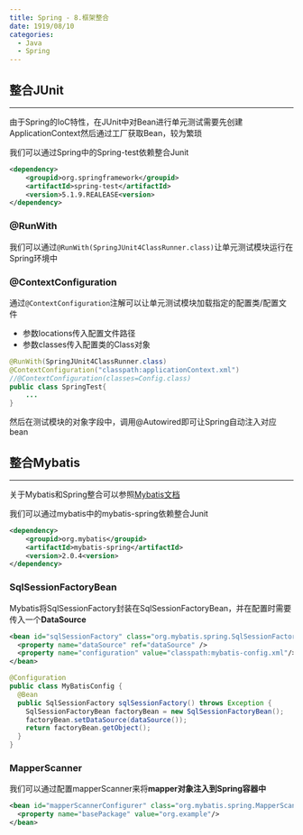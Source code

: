 ```yaml
---
title: Spring - 8.框架整合
date: 1919/08/10
categories:
  - Java
  - Spring
---
```

## 整合JUnit
---
由于Spring的IoC特性，在JUnit中对Bean进行单元测试需要先创建ApplicationContext然后通过工厂获取Bean，较为繁琐

我们可以通过Spring中的Spring-test依赖整合Junit

```xml
<dependency>
    <groupid>org.springframework</groupid>
    <artifactId>spring-test</artifactId>
    <version>5.1.9.REALEASE<version>
</dependency>
```
### @RunWith
我们可以通过`@RunWith(SpringJUnit4ClassRunner.class)`让单元测试模块运行在Spring环境中

### @ContextConfiguration
通过`@ContextConfiguration`注解可以让单元测试模块加载指定的配置类/配置文件
- 参数locations传入配置文件路径
- 参数classes传入配置类的Class对象

```java
@RunWith(SpringJUnit4ClassRunner.class)
@ContextConfiguration("classpath:applicationContext.xml")
//@ContextConfiguration(classes=Config.class)
public class SpringTest{
    ...
}
```

然后在测试模块的对象字段中，调用@Autowired即可让Spring自动注入对应bean

## 整合Mybatis
---
关于Mybatis和Spring整合可以参照[Mybatis文档](https://mybatis.org/spring/zh/getting-started.html)

我们可以通过mybatis中的mybatis-spring依赖整合Junit

```xml
<dependency>
    <groupid>org.mybatis</groupid>
    <artifactId>mybatis-spring</artifactId>
    <version>2.0.4<version>
</dependency>
```

### SqlSessionFactoryBean
Mybatis将SqlSessionFactory封装在SqlSessionFactoryBean，并在配置时需要传入一个**DataSource**
```xml
<bean id="sqlSessionFactory" class="org.mybatis.spring.SqlSessionFactoryBean">
  <property name="dataSource" ref="dataSource" />
  <property name="configuration" value="classpath:mybatis-config.xml"/>
</bean>
```

```java
@Configuration
public class MyBatisConfig {
  @Bean
  public SqlSessionFactory sqlSessionFactory() throws Exception {
    SqlSessionFactoryBean factoryBean = new SqlSessionFactoryBean();
    factoryBean.setDataSource(dataSource());
    return factoryBean.getObject();
  }
}
```

### MapperScanner
我们可以通过配置mapperScanner来将**mapper对象注入到Spring容器中**
```xml
<bean id="mapperScannerConfigurer" class="org.mybatis.spring.MapperScannerConfigurer">
  <property name="basePackage" value="org.example"/>
</bean>
```
